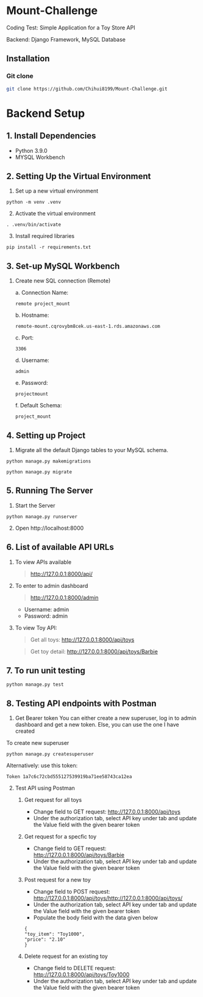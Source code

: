 # Mount-Challenge

Coding Test: Simple Application for a Toy Store API

Backend: Django Framework, MySQL Database

## Installation

### Git clone

```bash
git clone https://github.com/Chihui8199/Mount-Challenge.git
```

# Backend Setup

## 1. Install Dependencies

- Python 3.9.0
- MYSQL Workbench

## 2. Setting Up the Virtual Environment

1. Set up a new virtual environment

``` 
python -m venv .venv
```

2. Activate the virtual environment

```
. .venv/bin/activate 
``` 

3. Install required libraries

```
pip install -r requirements.txt 
```

## 3. Set-up MySQL Workbench

1. Create new SQL connection (Remote)

   a. Connection Name:
    ```
   remote project_mount
   ```

   b. Hostname:
    ```
    remote-mount.cqrovybm8cek.us-east-1.rds.amazonaws.com
    ```

   c. Port:
    ```
   3306
    ```

   d. Username:
    ```
    admin
    ```

   e. Password:
    ```
    projectmount
    ```

   f. Default Schema:

    ```
    project_mount
    ```

## 4. Setting up Project

1. Migrate all the default Django tables to your MySQL schema.

 ```
 python manage.py makemigrations
 ```

```
python manage.py migrate
```

## 5. Running The Server

1. Start the Server

``` 
python manage.py runserver
```

2. Open http://localhost:8000

## 6. List of available API URLs

1. To view APIs available
   > http://127.0.0.1:8000/api/

2. To enter to admin dashboard
   > http://127.0.0.1:8000/admin
    - Username: admin
    - Password: admin

3. To view Toy API:
   > Get all toys: http://127.0.0.1:8000/api/toys

   > Get toy detail: http://127.0.0.1:8000/api/toys/Barbie

## 7. To run unit testing

```
python manage.py test
```

## 8. Testing API endpoints with Postman

1. Get Bearer token You can either create a new superuser, log in to admin dashboard and get a new token. Else, you can
   use the one I have created

To create new superuser

```
python manage.py createsuperuser
```

Alternatively:
use this token:

```
Token 1a7c6c72cbd555127539919ba71ee58743ca12ea
```

2. Test API using Postman
    1. Get request for all toys
        * Change field to GET request: http://127.0.0.1:8000/api/toys
        * Under the authorization tab, select API key under tab and update the Value field with the given bearer token

    2. Get request for a specfic toy
        * Change field to GET request: http://127.0.0.1:8000/api/toys/Barbie
        * Under the authorization tab, select API key under tab and update the Value field with the given bearer token
    3. Post request for a new toy
        * Change field to POST request: http://127.0.0.1:8000/api/toys/http://127.0.0.1:8000/api/toys/
        * Under the authorization tab, select API key under tab and update the Value field with the given bearer token
        * Populate the body field with the data given below
       ```
       {
       "toy_item": "Toy1000",
       "price": "2.10"
       }
       ```
    4. Delete request for an existing toy
        * Change field to DELETE request: http://127.0.0.1:8000/api/toys/Toy1000
        * Under the authorization tab, select API key under tab and update the Value field with the given bearer token



   
